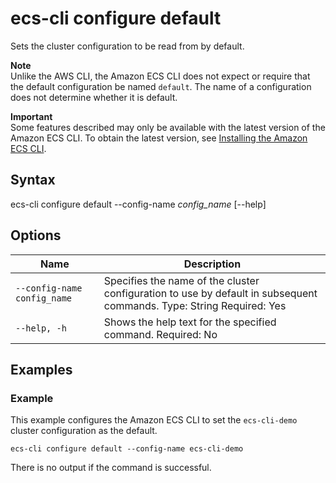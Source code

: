 # ecs\-cli configure default<a name="cmd-ecs-cli-configure-default"></a>

Sets the cluster configuration to be read from by default\.

**Note**  
Unlike the AWS CLI, the Amazon ECS CLI does not expect or require that the default configuration be named `default`\. The name of a configuration does not determine whether it is default\.

**Important**  
Some features described may only be available with the latest version of the Amazon ECS CLI\. To obtain the latest version, see [Installing the Amazon ECS CLI](ECS_CLI_installation.md)\.

## Syntax<a name="cmd-ecs-cli-configure-default-syntax"></a>

ecs\-cli configure default \-\-config\-name *config\_name* \[\-\-help\]

## Options<a name="cmd-ecs-cli-configure-default-options"></a>


| Name | Description | 
| --- | --- | 
|  `--config-name config_name`  |  Specifies the name of the cluster configuration to use by default in subsequent commands\. Type: String Required: Yes  | 
|  `--help, -h`  |  Shows the help text for the specified command\. Required: No  | 

## Examples<a name="cmd-ecs-cli-configure-default-examples"></a>

### Example<a name="cmd-ecs-cli-configure-default-example-1"></a>

This example configures the Amazon ECS CLI to set the `ecs-cli-demo` cluster configuration as the default\.

```
ecs-cli configure default --config-name ecs-cli-demo
```

There is no output if the command is successful\.